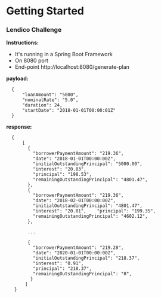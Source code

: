 # Getting Started

### Lendico Challenge


**Instructions:**

* It's running in a Spring Boot Framework
* On 8080 port
* End-point http://localhost:8080/generate-plan


**payload:** 
```
  {  
      "loanAmount": "5000",  
      "nominalRate": "5.0",  
      "duration": 24,  
      "startDate": "2018-01-01T00:00:01Z" 
  } 
```
 

**response:** 
```
  {  
      [    
        {    
          "borrowerPaymentAmount": "219.36",    
          "date": "2018-01-01T00:00:00Z",    
          "initialOutstandingPrincipal": "5000.00",    
          "interest": "20.83",    
          "principal": "198.53",    
          "remainingOutstandingPrincipal": "4801.47",   
        },   
        {    
          "borrowerPaymentAmount": "219.36",    
          "date": "2018-02-01T00:00:00Z",    
          "initialOutstandingPrincipal": "4801.47",    
          "interest": "20.01",    "principal": "199.35",    
          "remainingOutstandingPrincipal": "4602.12",   
        },  
        
        ...   
        
        {    
          "borrowerPaymentAmount": "219.28",    
          "date": "2020-01-01T00:00:00Z",    
          "initialOutstandingPrincipal": "218.37",    
          "interest": "0.91",    
          "principal": "218.37",    
          "remainingOutstandingPrincipal": "0",   
         }  
       ] 
   }
```
